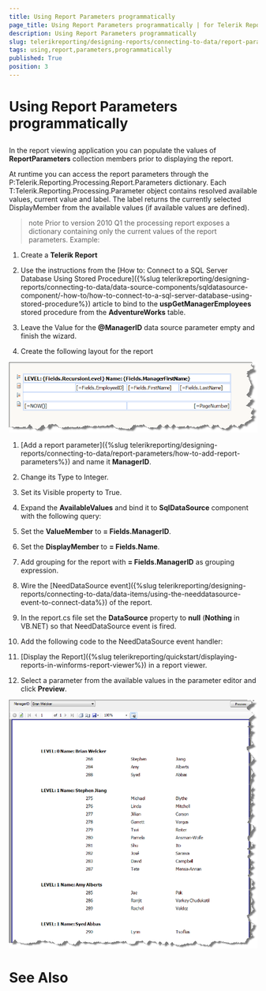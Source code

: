 ```yaml
---
title: Using Report Parameters programmatically
page_title: Using Report Parameters programmatically | for Telerik Reporting Documentation
description: Using Report Parameters programmatically
slug: telerikreporting/designing-reports/connecting-to-data/report-parameters/using-report-parameters-programmatically
tags: using,report,parameters,programmatically
published: True
position: 3
---
```


# Using Report Parameters programmatically



## 

In the report viewing application you can populate the values of 
        __ReportParameters__ collection members prior to displaying the report.

	



	



At runtime you can access the report parameters through the 
        P:Telerik.Reporting.Processing.Report.Parameters
        dictionary. Each T:Telerik.Reporting.Processing.Parameter
        object contains resolved available values, current value and label. 
        The label returns the currently selected DisplayMember
        from the available values (if available values are defined).

>note Prior to version 2010 Q1 the processing report exposes a dictionary           containing only the current values of the report parameters.
Example:

1. Create a __Telerik Report__

1. Use the instructions from the [How to: Connect to a SQL Server Database Using Stored Procedure]({%slug telerikreporting/designing-reports/connecting-to-data/data-source-components/sqldatasource-component/-how-to/how-to-connect-to-a-sql-server-database-using-stored-procedure%}) 
  article to bind to the __uspGetManagerEmployees__ stored procedure from the __AdventureWorks__ table. 

1. Leave the Value for the __@ManagerID__ data source parameter empty and finish the wizard.

1. Create the following layout for the report
    
  ![](images/DesignParameters008.png)

1. [Add a report 
   parameter]({%slug telerikreporting/designing-reports/connecting-to-data/report-parameters/how-to-add-report-parameters%}) and name it __ManagerID__.

1. Change its Type to Integer.

1. Set its Visible property to True.

1. Expand the __AvailableValues__ and bind it to 
  __SqlDataSource__ component with
  the following query:
  

	



1. Set the __ValueMember__ to __= Fields.ManagerID__.

1. Set the __DisplayMember__ to __= Fields.Name__.

1. Add grouping for the report with __= Fields.ManagerID__ as grouping expression.

1. Wire the [NeedDataSource event]({%slug telerikreporting/designing-reports/connecting-to-data/data-items/using-the-needdatasource-event-to-connect-data%}) of the report.

1. In the report.cs file set the __DataSource__ property
   to __null__ (__Nothing__ in VB.NET) 
   so that NeedDataSource event is fired.

1. Add the following code to the NeedDataSource event handler:
   

	



	



1. [Display the Report]({%slug telerikreporting/quickstart/displaying-reports-in-winforms-report-viewer%})
   in a report viewer.

1. Select a parameter from the available values in the parameter editor 
   and click __Preview__.
     
  ![](images/DesignParameters009.png)

# See Also
